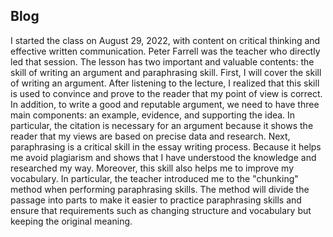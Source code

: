 ## Blog

I started the class on August 29, 2022, with content on critical thinking and effective written communication. Peter Farrell was the teacher who directly led that session. The lesson has two important and valuable contents: the skill of writing an argument and paraphrasing skill. First, I will cover the skill of writing an argument. After listening to the lecture, I realized that this skill is used to convince and prove to the reader that my point of view is correct. In addition, to write a good and reputable argument, we need to have three main components: an example, evidence, and supporting the idea. In particular, the citation is necessary for an argument because it shows the reader that my views are based on precise data and research. 
Next, paraphrasing is a critical skill in the essay writing process. Because it helps me avoid plagiarism and shows that I have understood the knowledge and researched my way. Moreover, this skill also helps me to improve my vocabulary. In particular, the teacher introduced me to the "chunking" method when performing paraphrasing skills. The method will divide the passage into parts to make it easier to practice paraphrasing skills and ensure that requirements such as changing structure and vocabulary but keeping the original meaning.

